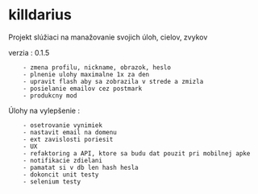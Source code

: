# killdarius

Projekt slúžiaci na manažovanie svojich úloh, cielov, zvykov

verzia : 0.1.5

        - zmena profilu, nickname, obrazok, heslo
        - plnenie ulohy maximalne 1x za den
        - upravit flash aby sa zobrazila v strede a zmizla
        - posielanie emailov cez postmark
        - produkcny mod

Úlohy na vylepšenie :     
        
        - osetrovanie vynimiek
        - nastavit email na domenu
        - ext zavislosti poriesit
        - UX
        - refaktoring a API, ktore sa budu dat pouzit pri mobilnej apke
        - notifikacie zdielani    
        - pamatat si v db len hash hesla        
        - dokoncit unit testy
        - selenium testy

